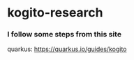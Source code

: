 # kogito-research

### I follow some steps from this site 
quarkus: https://quarkus.io/guides/kogito 
